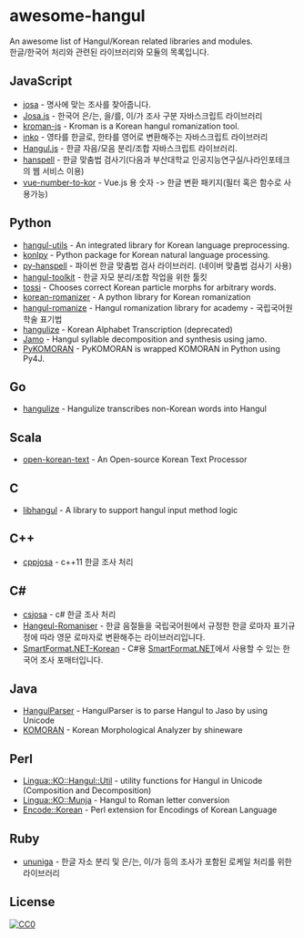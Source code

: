 # awesome-hangul

An awesome list of Hangul/Korean related libraries and modules.
<br>
한글/한국어 처리와 관련된 라이브러리와 모듈의 목록입니다. 

## JavaScript
- [josa](https://github.com/kimdhoe/josa) - 명사에 맞는 조사를 찾아줍니다.
- [Josa.js](https://github.com/e-/Josa.js/) - 한국어 은/는, 을/를, 이/가 조사 구분 자바스크립트 라이브러리
- [kroman-js](https://github.com/zhangkaiyulw/kroman-js) - Kroman is a Korean hangul romanization tool.
- [inko](https://github.com/JonJee/inko) - 영타를 한글로, 한타를 영어로 변환해주는 자바스크립트 라이브러리
- [Hangul.js](https://github.com/e-/Hangul.js) - 한글 자음/모음 분리/조합 자바스크립트 라이브러리. 
- [hanspell](https://github.com/9beach/hanspell) - 한글 맞춤법 검사기(다음과 부산대학교 인공지능연구실/나라인포테크의 웹 서비스 이용)
- [vue-number-to-kor](https://github.com/wisedog/vue-number-to-kor) - Vue.js 용 숫자 -> 한글 변환 패키지(필터 혹은 함수로 사용가능)

## Python
- [hangul-utils](https://github.com/kaniblu/hangul-utils) - An integrated library for Korean language preprocessing.
- [konlpy](https://github.com/konlpy/konlpy) - Python package for Korean natural language processing.
- [py-hanspell](https://github.com/ssut/py-hanspell) - 파이썬 한글 맞춤법 검사 라이브러리. (네이버 맞춤법 검사기 사용)
- [hangul-toolkit](https://github.com/bluedisk/hangul-toolkit) - 한글 자모 분리/조합 작업을 위한 툴킷
- [tossi](https://github.com/what-studio/tossi) - Chooses correct Korean particle morphs for arbitrary words.
- [korean-romanizer](https://github.com/osori/korean-romanizer) - A python library for Korean romanization
- [hangul-romanize](https://github.com/youknowone/hangul-romanize) - Hangul romanization library for academy - 국립국어원 학술 표기법
- [hangulize](https://github.com/sublee/hangulize) - Korean Alphabet Transcription (deprecated)
- [Jamo](https://github.com/JDongian/python-jamo) - Hangul syllable decomposition and synthesis using jamo.
- [PyKOMORAN](https://github.com/shineware/PyKOMORAN) - PyKOMORAN is wrapped KOMORAN in Python using Py4J. 

## Go
- [hangulize](https://github.com/hangulize/hangulize) - Hangulize transcribes non-Korean words into Hangul

## Scala
- [open-korean-text](https://github.com/open-korean-text/open-korean-text) - An Open-source Korean Text Processor

## C
- [libhangul](https://github.com/libhangul/libhangul) - A library to support hangul input method logic

## C++
- [cppjosa](https://github.com/myevan/cppjosa) - c++11 한글 조사 처리  
  
## C#
- [csjosa](https://github.com/myevan/csjosa) - c# 한글 조사 처리
- [Hangeul-Romaniser](https://github.com/aliencube/Hangeul-Romaniser) - 한글 음절들을 국립국어원에서 규정한 한글 로마자 표기규정에 따라 영문 로마자로 변환해주는 라이브러리입니다.
- [SmartFormat.NET-Korean](https://github.com/what-studio/SmartFormat.NET-Korean) - C#용 [SmartFormat.NET](https://github.com/scottrippey/SmartFormat.NET)에서 사용할 수 있는 한국어 조사 포매터입니다.

## Java
- [HangulParser](https://github.com/kimkevin/HangulParser) - HangulParser is to parse Hangul to Jaso by using Unicode
- [KOMORAN](https://github.com/shin285/KOMORAN) - Korean Morphological Analyzer by shineware

## Perl
- [Lingua::KO::Hangul::Util](https://metacpan.org/pod/Lingua::KO::Hangul::Util) - utility functions for Hangul in Unicode (Composition and Decomposition)
- [Lingua::KO::Munja](https://metacpan.org/pod/Lingua::KO::Munja) - Hangul to Roman letter conversion
- [Encode::Korean](https://metacpan.org/pod/Encode::Korean) - Perl extension for Encodings of Korean Language

## Ruby

- [ununiga](https://github.com/keepcosmos/ununiga) - 한글 자소 분리 및 은/는, 이/가 등의 조사가 포함된 로케일 처리를 위한 라이브러리

## License

[![CC0](http://mirrors.creativecommons.org/presskit/buttons/88x31/svg/cc-zero.svg)](https://creativecommons.org/publicdomain/zero/1.0/)
